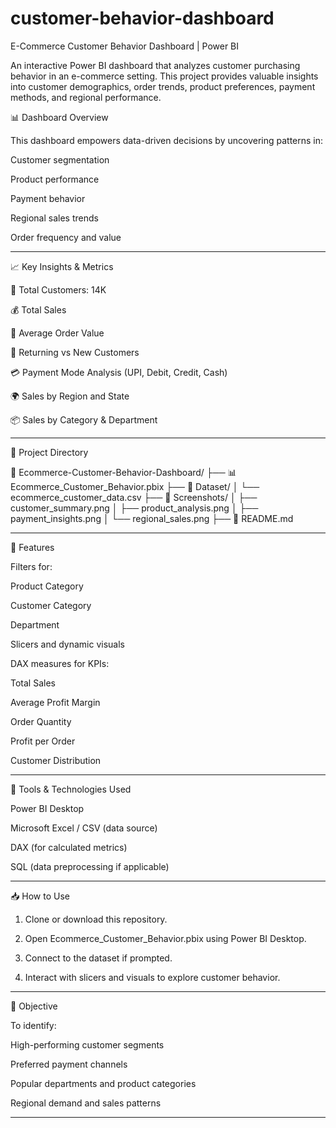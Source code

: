 # customer-behavior-dashboard
E-Commerce Customer Behavior Dashboard | Power BI

An interactive Power BI dashboard that analyzes customer purchasing behavior in an e-commerce setting. This project provides valuable insights into customer demographics, order trends, product preferences, payment methods, and regional performance.

📊 Dashboard Overview

This dashboard empowers data-driven decisions by uncovering patterns in:

Customer segmentation

Product performance

Payment behavior

Regional sales trends

Order frequency and value



---

📈 Key Insights & Metrics

👥 Total Customers: 14K

💰 Total Sales

🧾 Average Order Value

🔄 Returning vs New Customers

💳 Payment Mode Analysis (UPI, Debit, Credit, Cash)

🌍 Sales by Region and State

📦 Sales by Category & Department



---

📁 Project Directory

📂 Ecommerce-Customer-Behavior-Dashboard/
├── 📊 Ecommerce_Customer_Behavior.pbix
├── 📁 Dataset/
│   └── ecommerce_customer_data.csv
├── 📁 Screenshots/
│   ├── customer_summary.png
│   ├── product_analysis.png
│   ├── payment_insights.png
│   └── regional_sales.png
├── 📄 README.md


---

📌 Features

Filters for:

Product Category

Customer Category

Department


Slicers and dynamic visuals

DAX measures for KPIs:

Total Sales

Average Profit Margin

Order Quantity

Profit per Order

Customer Distribution




---

🧰 Tools & Technologies Used

Power BI Desktop

Microsoft Excel / CSV (data source)

DAX (for calculated metrics)

SQL (data preprocessing if applicable)



---

📥 How to Use

1. Clone or download this repository.


2. Open Ecommerce_Customer_Behavior.pbix using Power BI Desktop.


3. Connect to the dataset if prompted.


4. Interact with slicers and visuals to explore customer behavior.




---

🎯 Objective

To identify:

High-performing customer segments

Preferred payment channels

Popular departments and product categories

Regional demand and sales patterns



---

